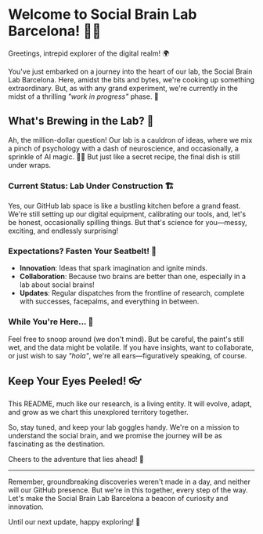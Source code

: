 # Welcome to Social Brain Lab Barcelona! 🧠🔬

Greetings, intrepid explorer of the digital realm! 🌍

You've just embarked on a journey into the heart of our lab, the Social Brain Lab Barcelona. Here, amidst the bits and bytes, we're cooking up something extraordinary. But, as with any grand experiment, we're currently in the midst of a thrilling _"work in progress"_ phase. 🚧

## What's Brewing in the Lab? 🤔

Ah, the million-dollar question! Our lab is a cauldron of ideas, where we mix a pinch of psychology with a dash of neuroscience, and occasionally, a sprinkle of AI magic. 🧙‍♂️ But just like a secret recipe, the final dish is still under wraps.

### Current Status: Lab Under Construction 🏗

Yes, our GitHub lab space is like a bustling kitchen before a grand feast. We're still setting up our digital equipment, calibrating our tools, and, let's be honest, occasionally spilling things. But that's science for you—messy, exciting, and endlessly surprising!

### Expectations? Fasten Your Seatbelt! 🚀

- **Innovation**: Ideas that spark imagination and ignite minds.
- **Collaboration**: Because two brains are better than one, especially in a lab about social brains!
- **Updates**: Regular dispatches from the frontline of research, complete with successes, facepalms, and everything in between.

### While You're Here... 👀

Feel free to snoop around (we don't mind). But be careful, the paint's still wet, and the data might be volatile. If you have insights, want to collaborate, or just wish to say _"hola"_, we're all ears—figuratively speaking, of course.

## Keep Your Eyes Peeled! 👓

This README, much like our research, is a living entity. It will evolve, adapt, and grow as we chart this unexplored territory together.

So, stay tuned, and keep your lab goggles handy. We're on a mission to understand the social brain, and we promise the journey will be as fascinating as the destination.

Cheers to the adventure that lies ahead! 🥂

---

Remember, groundbreaking discoveries weren't made in a day, and neither will our GitHub presence. But we're in this together, every step of the way. Let's make the Social Brain Lab Barcelona a beacon of curiosity and innovation.

Until our next update, happy exploring! 🌟
